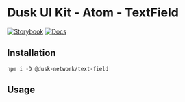 # Dusk UI Kit - Atom - TextField

[![Storybook](https://img.shields.io/badge/Storybook-Component_Playground-%23FF4785?style=flat&text-field=storybook)](https://dusk-network.github.io/dusk-ui-kit/?path=/story/components-atoms-text-field)
[![Docs](https://img.shields.io/badge/Documentation-%235E35CF?style=flat)](https://dusk-network.github.io/dusk-ui-kit/docs/components/atoms/text-field)

## Installation

```
npm i -D @dusk-network/text-field
```

## Usage

<!-- MARKDOWN-AUTO-DOCS:START (CODE:src=../../../examples/src/atoms/text-field/TextField_01.svelte) -->
<!-- MARKDOWN-AUTO-DOCS:END -->
